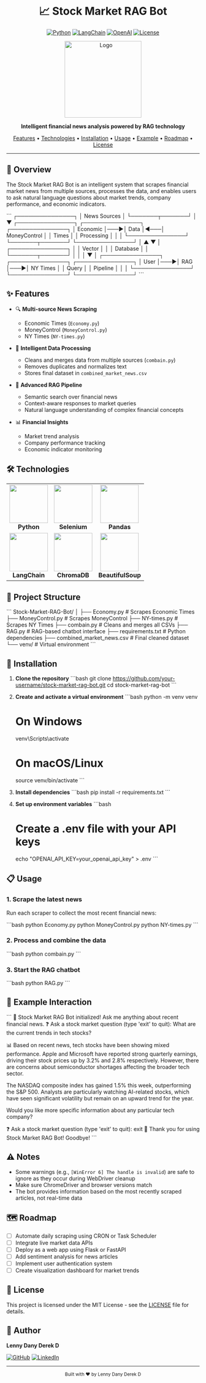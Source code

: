 <div align="center">
  
# 📈 Stock Market RAG Bot

[![Python](https://img.shields.io/badge/Python-3.8+-blue.svg)](https://www.python.org/)
[![LangChain](https://img.shields.io/badge/LangChain-Enabled-green.svg)](https://langchain.com/)
[![OpenAI](https://img.shields.io/badge/OpenAI-Powered-orange.svg)](https://openai.com/)
[![License](https://img.shields.io/badge/License-MIT-yellow.svg)](LICENSE)

<p align="center">
  <img src="https://raw.githubusercontent.com/sindresorhus/awesome/main/media/logo.svg" alt="Logo" width="200" height="200">
</p>

**Intelligent financial news analysis powered by RAG technology**

</div>

<p align="center">
  <a href="#features">Features</a> •
  <a href="#technologies">Technologies</a> •
  <a href="#installation">Installation</a> •
  <a href="#usage">Usage</a> •
  <a href="#example">Example</a> •
  <a href="#roadmap">Roadmap</a> •
  <a href="#license">License</a>
</p>

---

## 🌟 Overview

The Stock Market RAG Bot is an intelligent system that scrapes financial market news from multiple sources, processes the data, and enables users to ask natural language questions about market trends, company performance, and economic indicators.

\`\`\`
                     ┌───────────────┐
                     │  News Sources │
                     └───────┬───────┘
                             │
                             ▼
┌───────────────┐    ┌───────────────┐    ┌───────────────┐
│  Economic     │───▶│  Data         │◀───│  MoneyControl │
│  Times        │    │  Processing   │    │               │
└───────────────┘    └───────┬───────┘    └───────────────┘
                             │                     ▲
                             ▼                     │
                     ┌───────────────┐             │
                     │  Vector       │             │
                     │  Database     │             │
                     └───────┬───────┘             │
                             │                     │
                             ▼                     │
┌───────────────┐    ┌───────────────┐    ┌───────────────┐
│  User         │───▶│  RAG          │───▶│  NY Times     │
│  Query        │    │  Pipeline     │    │               │
└───────────────┘    └───────────────┘    └───────────────┘
\`\`\`

## ✨ Features <a name="features"></a>

- 🔍 **Multi-source News Scraping**
  - Economic Times (`Economy.py`)
  - MoneyControl (`MoneyControl.py`) 
  - NY Times (`NY-times.py`)
  
- 🧹 **Intelligent Data Processing**
  - Cleans and merges data from multiple sources (`combain.py`)
  - Removes duplicates and normalizes text
  - Stores final dataset in `combined_market_news.csv`
  
- 🤖 **Advanced RAG Pipeline**
  - Semantic search over financial news
  - Context-aware responses to market queries
  - Natural language understanding of complex financial concepts

- 📊 **Financial Insights**
  - Market trend analysis
  - Company performance tracking
  - Economic indicator monitoring

## 🛠️ Technologies <a name="technologies"></a>

<table>
  <tr>
    <td align="center"><img src="https://www.python.org/static/community_logos/python-logo.png" width="100px;" alt=""/><br /><b>Python</b></td>
    <td align="center"><img src="https://www.selenium.dev/images/selenium_logo_square_green.png" width="100px;" alt=""/><br /><b>Selenium</b></td>
    <td align="center"><img src="https://pandas.pydata.org/static/img/pandas_mark.svg" width="100px;" alt=""/><br /><b>Pandas</b></td>
  </tr>
  <tr>
    <td align="center"><img src="https://avatars.githubusercontent.com/u/126733545?s=200&v=4" width="100px;" alt=""/><br /><b>LangChain</b></td>
    <td align="center"><img src="https://www.chromadb.com/img/chroma.svg" width="100px;" alt=""/><br /><b>ChromaDB</b></td>
    <td align="center"><img src="https://www.crummy.com/software/BeautifulSoup/bs4/doc/_images/6.1.jpg" width="100px;" alt=""/><br /><b>BeautifulSoup</b></td>
  </tr>
</table>

## 📁 Project Structure

\`\`\`
Stock-Market-RAG-Bot/
│
├── Economy.py            # Scrapes Economic Times
├── MoneyControl.py       # Scrapes MoneyControl
├── NY-times.py           # Scrapes NY Times
├── combain.py            # Cleans and merges all CSVs
├── RAG.py                # RAG-based chatbot interface
├── requirements.txt      # Python dependencies
├── combined_market_news.csv  # Final cleaned dataset
└── venv/                 # Virtual environment
\`\`\`

## 🚀 Installation <a name="installation"></a>

1. **Clone the repository**
   \`\`\`bash
   git clone https://github.com/your-username/stock-market-rag-bot.git
   cd stock-market-rag-bot
   \`\`\`

2. **Create and activate a virtual environment**
   \`\`\`bash
   python -m venv venv
   
   # On Windows
   venv\Scripts\activate
   
   # On macOS/Linux
   source venv/bin/activate
   \`\`\`

3. **Install dependencies**
   \`\`\`bash
   pip install -r requirements.txt
   \`\`\`

4. **Set up environment variables**
   \`\`\`bash
   # Create a .env file with your API keys
   echo "OPENAI_API_KEY=your_openai_api_key" > .env
   \`\`\`

## 📋 Usage <a name="usage"></a>

### 1. Scrape the latest news

Run each scraper to collect the most recent financial news:

\`\`\`bash
python Economy.py
python MoneyControl.py
python NY-times.py
\`\`\`

### 2. Process and combine the data

\`\`\`bash
python combain.py
\`\`\`

### 3. Start the RAG chatbot

\`\`\`bash
python RAG.py
\`\`\`

## 💬 Example Interaction <a name="example"></a>

\`\`\`
🤖 Stock Market RAG Bot initialized! Ask me anything about recent financial news.
❓ Ask a stock market question (type 'exit' to quit): What are the current trends in tech stocks?

📊 Based on recent news, tech stocks have been showing mixed performance. 
   Apple and Microsoft have reported strong quarterly earnings, driving their 
   stock prices up by 3.2% and 2.8% respectively. However, there are concerns 
   about semiconductor shortages affecting the broader tech sector. 
   
   The NASDAQ composite index has gained 1.5% this week, outperforming the 
   S&P 500. Analysts are particularly watching AI-related stocks, which have 
   seen significant volatility but remain on an upward trend for the year.
   
   Would you like more specific information about any particular tech company?

❓ Ask a stock market question (type 'exit' to quit): exit
🤖 Thank you for using Stock Market RAG Bot! Goodbye!
\`\`\`

## ⚠️ Notes

- Some warnings (e.g., `[WinError 6] The handle is invalid`) are safe to ignore as they occur during WebDriver cleanup
- Make sure ChromeDriver and browser versions match
- The bot provides information based on the most recently scraped articles, not real-time data

## 🗺️ Roadmap <a name="roadmap"></a>

- [ ] Automate daily scraping using CRON or Task Scheduler
- [ ] Integrate live market data APIs
- [ ] Deploy as a web app using Flask or FastAPI
- [ ] Add sentiment analysis for news articles
- [ ] Implement user authentication system
- [ ] Create visualization dashboard for market trends

## 📄 License <a name="license"></a>

This project is licensed under the MIT License - see the [LICENSE](LICENSE) file for details.

## 👤 Author

**Lenny Dany Derek D**

[![GitHub](https://img.shields.io/badge/GitHub-Profile-blue?style=flat&logo=github)](https://github.com/your-username)
[![LinkedIn](https://img.shields.io/badge/LinkedIn-Profile-blue?style=flat&logo=linkedin)](https://linkedin.com/in/your-username)

---

<div align="center">
  <sub>Built with ❤️ by Lenny Dany Derek D</sub>
</div>
